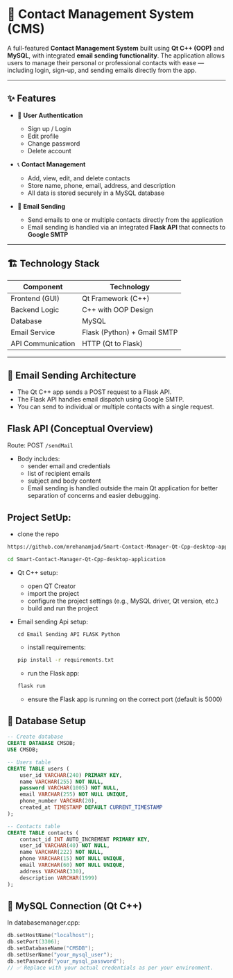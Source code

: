 # 📇 Contact Management System (CMS)

A full-featured **Contact Management System** built using **Qt C++ (OOP)** and **MySQL**, with integrated **email sending functionality**. The application allows users to manage their personal or professional contacts with ease — including login, sign-up, and sending emails directly from the app.

---

## ✨ Features

- 🔐 **User Authentication**
  - Sign up / Login
  - Edit profile
  - Change password
  - Delete account

- 📞 **Contact Management**
  - Add, view, edit, and delete contacts
  - Store name, phone, email, address, and description
  - All data is stored securely in a MySQL database

- 📧 **Email Sending**
  - Send emails to one or multiple contacts directly from the application
  - Email sending is handled via an integrated **Flask API** that connects to **Google SMTP**

---

## 🏗️ Technology Stack

| Component         | Technology                  |
| ----------------- | --------------------------- |
| Frontend (GUI)    | Qt Framework (C++)          |
| Backend Logic     | C++ with OOP Design         |
| Database          | MySQL                       |
| Email Service     | Flask (Python) + Gmail SMTP |
| API Communication | HTTP (Qt to Flask)          |

---


## 📡 Email Sending Architecture
- The Qt C++ app sends a POST request to a Flask API.
- The Flask API handles email dispatch using Google SMTP.
- You can send to individual or multiple contacts with a single request.

## Flask API (Conceptual Overview)
Route: POST `/sendMail`
- Body includes:
  - sender email and credentials
  - list of recipient emails
  - subject and body content
  - Email sending is handled outside the main Qt application for better separation of concerns and easier debugging.

## Project SetUp:
- clone the repo
```bash
https://github.com/mrehanamjad/Smart-Contact-Manager-Qt-Cpp-desktop-application.git

cd Smart-Contact-Manager-Qt-Cpp-desktop-application
```
- Qt C++ setup:
  - open QT Creator
  - import the project
  - configure the project settings (e.g., MySQL driver, Qt version, etc.)
  - build and run the project

- Email sending Api setup:
  ```
  cd Email Sending API FLASK Python
  ```
  - install requirements:
  ```bash
  pip install -r requirements.txt
  ```
  - run the Flask app:
  ```bash
  flask run
  ```
  - ensure the Flask app is running on the correct port (default is 5000)



## 🧰 Database Setup
```sql
-- Create database
CREATE DATABASE CMSDB;
USE CMSDB;

-- Users table
CREATE TABLE users (
    user_id VARCHAR(240) PRIMARY KEY,
    name VARCHAR(255) NOT NULL,
    password VARCHAR(1005) NOT NULL,
    email VARCHAR(255) NOT NULL UNIQUE,
    phone_number VARCHAR(20),
    created_at TIMESTAMP DEFAULT CURRENT_TIMESTAMP
);

-- Contacts table
CREATE TABLE contacts (
    contact_id INT AUTO_INCREMENT PRIMARY KEY,
    user_id VARCHAR(40) NOT NULL,
    name VARCHAR(222) NOT NULL,
    phone VARCHAR(15) NOT NULL UNIQUE,
    email VARCHAR(60) NOT NULL UNIQUE,
    address VARCHAR(330),
    description VARCHAR(1999)
);

```

## 🔗 MySQL Connection (Qt C++)
In databasemanager.cpp:

```cpp
db.setHostName("localhost");
db.setPort(3306);
db.setDatabaseName("CMSDB");
db.setUserName("your_mysql_user");
db.setPassword("your_mysql_password");
// ✅ Replace with your actual credentials as per your environment.
```
